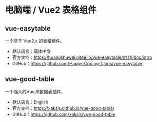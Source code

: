# 电脑端 / Vue2 表格组件

## vue-easytable

一个基于 Vue2.x 的表格组件。

- 默认语言：简体中文
- 官方文档：https://huangshuwei.gitee.io/vue-easytable/#/zh/doc/intro
- GitHub：https://github.com/Happy-Coding-Clans/vue-easytable

## vue-good-table

一个强大的VueJS数据表插件。

- 默认语言：English
- 官方文档：https://xaksis.github.io/vue-good-table/
- GitHub：https://github.com/xaksis/vue-good-table

